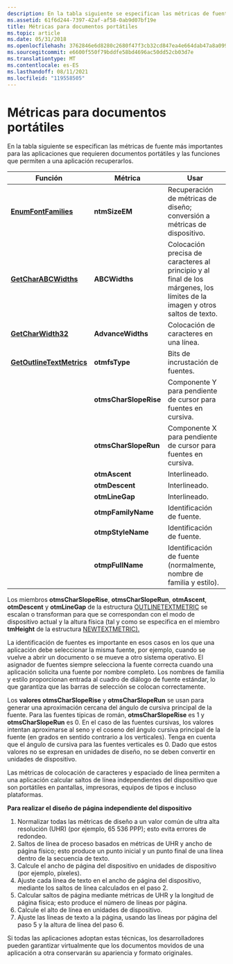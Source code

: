 ```yaml
---
description: En la tabla siguiente se especifican las métricas de fuente más importantes para las aplicaciones que requieren documentos portátiles y las funciones que permiten a una aplicación recuperarlos.
ms.assetid: 61f6d244-7397-42af-af58-0ab9d07bf19e
title: Métricas para documentos portátiles
ms.topic: article
ms.date: 05/31/2018
ms.openlocfilehash: 3762846e6d8280c2680f47f3cb32cd847ea4e664dab47a8a0995f5505c393da3
ms.sourcegitcommit: e6600f550f79bddfe58bd4696ac50dd52cb03d7e
ms.translationtype: MT
ms.contentlocale: es-ES
ms.lasthandoff: 08/11/2021
ms.locfileid: "119558505"
---
```

# <a name="metrics-for-portable-documents"></a>Métricas para documentos portátiles

En la tabla siguiente se especifican las métricas de fuente más importantes para las aplicaciones que requieren documentos portátiles y las funciones que permiten a una aplicación recuperarlos.



| Función                                               | Métrica                | Usar                                                                                                          |
|--------------------------------------------------------|-----------------------|--------------------------------------------------------------------------------------------------------------|
| [**EnumFontFamilies**](/windows/desktop/api/Wingdi/nf-wingdi-enumfontfamiliesa)           | **ntmSizeEM**         | Recuperación de métricas de diseño; conversión a métricas de dispositivo.                                                   |
| [**GetCharABCWidths**](/windows/desktop/api/Wingdi/nf-wingdi-getcharabcwidthsa)           | **ABCWidths**         | Colocación precisa de caracteres al principio y al final de los márgenes, los límites de la imagen y otros saltos de texto. |
| [**GetCharWidth32**](/windows/desktop/api/Wingdi/nf-wingdi-getcharwidth32a)               | **AdvanceWidths**     | Colocación de caracteres en una línea.                                                                           |
| [**GetOutlineTextMetrics**](/windows/desktop/api/Wingdi/nf-wingdi-getoutlinetextmetricsa) | **otmfsType**         | Bits de incrustación de fuentes.                                                                                         |
|                                                        | **otmsCharSlopeRise** | Componente Y para pendiente de cursor para fuentes en cursiva.                                                            |
|                                                        | **otmsCharSlopeRun**  | Componente X para pendiente de cursor para fuentes en cursiva.                                                            |
|                                                        | **otmAscent**         | Interlineado.                                                                                                |
|                                                        | **otmDescent**        | Interlineado.                                                                                                |
|                                                        | **otmLineGap**        | Interlineado.                                                                                                |
|                                                        | **otmpFamilyName**    | Identificación de fuente.                                                                                         |
|                                                        | **otmpStyleName**     | Identificación de fuente.                                                                                         |
|                                                        | **otmpFullName**      | Identificación de fuente (normalmente, nombre de familia y estilo).                                                      |



 

Los miembros **otmsCharSlopeRise**, **otmsCharSlopeRun**, **otmAscent**, **otmDescent** y **otmLineGap** de la estructura [OUTLINETEXTMETRIC](/windows/desktop/api/Wingdi/ns-wingdi-outlinetextmetrica) se escalan o transforman para que se correspondan con el modo de dispositivo actual y la altura física (tal y como se especifica en el miembro **tmHeight** de la estructura [NEWTEXTMETRIC).](/windows/win32/api/wingdi/ns-wingdi-newtextmetrica)

La identificación de fuentes es importante en esos casos en los que una aplicación debe seleccionar la misma fuente, por ejemplo, cuando se vuelve a abrir un documento o se mueve a otro sistema operativo. El asignador de fuentes siempre selecciona la fuente correcta cuando una aplicación solicita una fuente por nombre completo. Los nombres de familia y estilo proporcionan entrada al cuadro de diálogo de fuente estándar, lo que garantiza que las barras de selección se colocan correctamente.

Los **valores otmsCharSlopeRise** y **otmsCharSlopeRun** se usan para generar una aproximación cercana del ángulo de cursiva principal de la fuente. Para las fuentes típicas de román, **otmsCharSlopeRise** es 1 y **otmsCharSlopeRun** es 0. En el caso de las fuentes cursivas, los valores intentan aproximarse al seno y el coseno del ángulo cursiva principal de la fuente (en grados en sentido contrario a los verticales). Tenga en cuenta que el ángulo de cursiva para las fuentes verticales es 0. Dado que estos valores no se expresan en unidades de diseño, no se deben convertir en unidades de dispositivo.

Las métricas de colocación de caracteres y espaciado de línea permiten a una aplicación calcular saltos de línea independientes del dispositivo que son portátiles en pantallas, impresoras, equipos de tipos e incluso plataformas.

**Para realizar el diseño de página independiente del dispositivo**

1.  Normalizar todas las métricas de diseño a un valor común de ultra alta resolución (UHR) (por ejemplo, 65 536 PPP); esto evita errores de redondeo.
2.  Saltos de línea de proceso basados en métricas de UHR y ancho de página físico; esto produce un punto inicial y un punto final de una línea dentro de la secuencia de texto.
3.  Calcule el ancho de página del dispositivo en unidades de dispositivo (por ejemplo, píxeles).
4.  Ajuste cada línea de texto en el ancho de página del dispositivo, mediante los saltos de línea calculados en el paso 2.
5.  Calcular saltos de página mediante métricas de UHR y la longitud de página física; esto produce el número de líneas por página.
6.  Calcule el alto de línea en unidades de dispositivo.
7.  Ajuste las líneas de texto a la página, usando las líneas por página del paso 5 y la altura de línea del paso 6.

Si todas las aplicaciones adoptan estas técnicas, los desarrolladores pueden garantizar virtualmente que los documentos movidos de una aplicación a otra conservarán su apariencia y formato originales.

 

 




